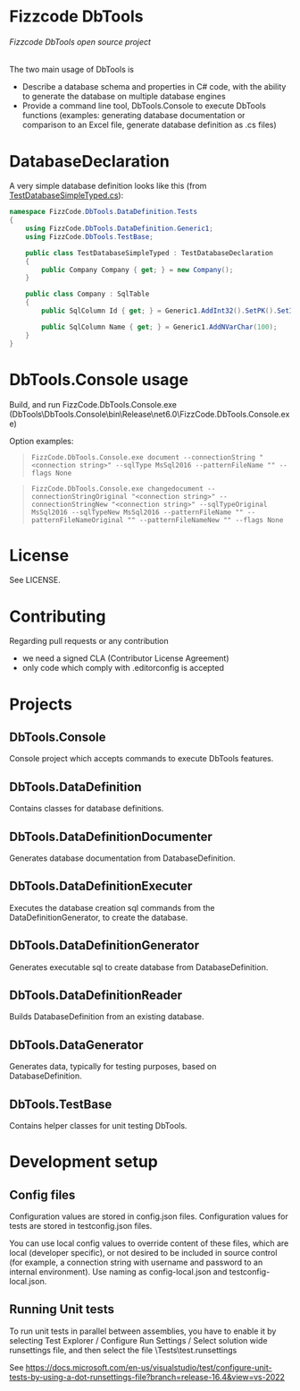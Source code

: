 # Fizzcode DbTools
###### Fizzcode DbTools open source project

The two main usage of DbTools is
- Describe a database schema and properties in C# code, with the ability to generate the database on multiple database engines
- Provide a command line tool, DbTools.Console to execute DbTools functions (examples: generating database documentation or comparison to an Excel file, generate database definition as .cs files)

# DatabaseDeclaration
A very simple database definition looks like this (from
[TestDatabaseSimpleTyped.cs](https://github.com/FizzcodeSoftware/DbTools/blob/master/Tests/DbTools.DataDefinition.Tests/DatabaseDeclaration/Typed/TestDatabaseSimpleTyped.cs)):

```cs
namespace FizzCode.DbTools.DataDefinition.Tests
{
    using FizzCode.DbTools.DataDefinition.Generic1;
    using FizzCode.DbTools.TestBase;

    public class TestDatabaseSimpleTyped : TestDatabaseDeclaration
    {
        public Company Company { get; } = new Company();
    }

    public class Company : SqlTable
    {
        public SqlColumn Id { get; } = Generic1.AddInt32().SetPK().SetIdentity();

        public SqlColumn Name { get; } = Generic1.AddNVarChar(100);
    }
}
```

# DbTools.Console usage
Build, and run FizzCode.DbTools.Console.exe
(DbTools\DbTools.Console\bin\Release\net6.0\FizzCode.DbTools.Console.exe)

Option examples:

> ```FizzCode.DbTools.Console.exe document --connectionString "<connection string>" --sqlType MsSql2016 --patternFileName "" --flags None```

> ```FizzCode.DbTools.Console.exe changedocument --connectionStringOriginal "<connection string>" --connectionStringNew "<connection string>" --sqlTypeOriginal MsSql2016 --sqlTypeNew MsSql2016 --patternFileName "" --patternFileNameOriginal "" --patternFileNameNew "" --flags None```

# License

See LICENSE.

# Contributing

Regarding pull requests or any contribution
- we need a signed CLA (Contributor License Agreement)
- only code which comply with .editorconfig is accepted

# Projects
## DbTools.Console
Console project which accepts commands to execute DbTools features.
## DbTools.DataDefinition
Contains classes for database definitions.
## DbTools.DataDefinitionDocumenter
Generates database documentation from DatabaseDefinition.
## DbTools.DataDefinitionExecuter
Executes the database creation sql commands from the DataDefinitionGenerator, to create the database.
## DbTools.DataDefinitionGenerator
Generates executable sql to create database from DatabaseDefinition.
## DbTools.DataDefinitionReader
Builds DatabaseDefinition from an existing database.
## DbTools.DataGenerator
Generates data, typically for testing purposes, based on DatabaseDefinition.
## DbTools.TestBase
Contains helper classes for unit testing DbTools.

# Development setup
## Config files
Configuration values are stored in config.json files.
Configuration values for tests are stored in testconfig.json files.

You can use local config values to override content of these files, which are local (developer specific), or not desired to be included in source control (for example, a connection string with username and password to an internal environment).
Use naming as config-local.json and testconfig-local.json.

## Running Unit tests
To run unit tests in parallel between assemblies, you have to enable it by selecting Test Explorer / Configure Run Settings / Select solution wide runsettings file, and then select the file \Tests\test.runsettings

See https://docs.microsoft.com/en-us/visualstudio/test/configure-unit-tests-by-using-a-dot-runsettings-file?branch=release-16.4&view=vs-2022